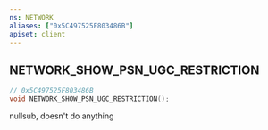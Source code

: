 ```yaml
---
ns: NETWORK
aliases: ["0x5C497525F803486B"]
apiset: client
---
```

## NETWORK_SHOW_PSN_UGC_RESTRICTION

```c
// 0x5C497525F803486B
void NETWORK_SHOW_PSN_UGC_RESTRICTION();
```

nullsub, doesn't do anything




